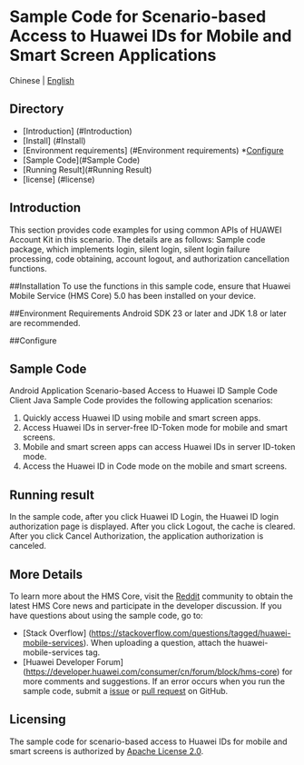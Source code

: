 # Sample Code for Scenario-based Access to Huawei IDs for Mobile and Smart Screen Applications

Chinese | [English](https://github.com/HMS-Core/huawei-account-demo/blob/android_code_scenarios/README.md)

## Directory
* [Introduction] (#Introduction)
* [Install] (#Install)
* [Environment requirements] (#Environment requirements)
*[Configure](#Configure)
* [Sample Code](#Sample Code)
* [Running Result](#Running Result)
* [license] (#license)

## Introduction
This section provides code examples for using common APIs of HUAWEI Account Kit in this scenario. The details are as follows:
Sample code package, which implements login, silent login, silent login failure processing, code obtaining, account logout, and authorization cancellation functions.

##Installation
To use the functions in this sample code, ensure that Huawei Mobile Service (HMS Core) 5.0 has been installed on your device.

##Environment Requirements
Android SDK 23 or later and JDK 1.8 or later are recommended.

##Configure

## Sample Code
Android Application Scenario-based Access to Huawei ID Sample Code Client Java Sample Code provides the following application scenarios:
1. Quickly access Huawei ID using mobile and smart screen apps.
2. Access Huawei IDs in server-free ID-Token mode for mobile and smart screens.
3. Mobile and smart screen apps can access Huawei IDs in server ID-token mode.
4. Access the Huawei ID in Code mode on the mobile and smart screens.

## Running result
In the sample code, after you click Huawei ID Login, the Huawei ID login authorization page is displayed. After you click Logout, the cache is cleared. After you click Cancel Authorization, the application authorization is canceled.

## More Details
To learn more about the HMS Core, visit the [Reddit](https://www.reddit.com/r/HuaweiDevelopers/) community to obtain the latest HMS Core news and participate in the developer discussion.
If you have questions about using the sample code, go to:
* [Stack Overflow] (https://stackoverflow.com/questions/tagged/huawei-mobile-services). When uploading a question, attach the huawei-mobile-services tag.
* [Huawei Developer Forum] (https://developer.huawei.com/consumer/cn/forum/block/hms-core) for more comments and suggestions.
If an error occurs when you run the sample code, submit a [issue](https://github.com/HMS-Core/huawei-account-demo/issues) or [pull request](https://github.com/HMS-Core/huawei-account-demo/pulls) on GitHub.

## Licensing
The sample code for scenario-based access to Huawei IDs for mobile and smart screens is authorized by [Apache License 2.0](http://www.apache.org/licenses/LICENSE-2.0).